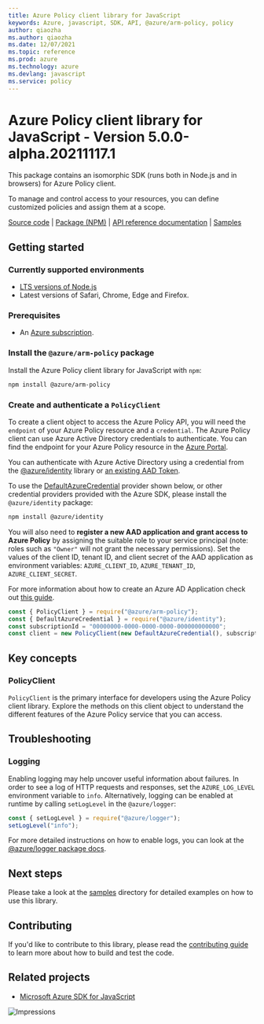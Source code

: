 ```yaml
---
title: Azure Policy client library for JavaScript
keywords: Azure, javascript, SDK, API, @azure/arm-policy, policy
author: qiaozha
ms.author: qiaozha
ms.date: 12/07/2021
ms.topic: reference
ms.prod: azure
ms.technology: azure
ms.devlang: javascript
ms.service: policy
---
```

# Azure Policy client library for JavaScript - Version 5.0.0-alpha.20211117.1 


This package contains an isomorphic SDK (runs both in Node.js and in browsers) for Azure Policy client.

To manage and control access to your resources, you can define customized policies and assign them at a scope.

[Source code](https://github.com/Azure/azure-sdk-for-js/tree/main/sdk/policy/arm-policy) |
[Package (NPM)](https://www.npmjs.com/package/@azure/arm-policy) |
[API reference documentation](https://docs.microsoft.com/javascript/api/@azure/arm-policy) |
[Samples](https://github.com/Azure-Samples/azure-samples-js-management)

## Getting started

### Currently supported environments

- [LTS versions of Node.js](https://nodejs.org/about/releases/)
- Latest versions of Safari, Chrome, Edge and Firefox.

### Prerequisites

- An [Azure subscription][azure_sub].

### Install the `@azure/arm-policy` package

Install the Azure Policy client library for JavaScript with `npm`:

```bash
npm install @azure/arm-policy
```

### Create and authenticate a `PolicyClient`

To create a client object to access the Azure Policy API, you will need the `endpoint` of your Azure Policy resource and a `credential`. The Azure Policy client can use Azure Active Directory credentials to authenticate.
You can find the endpoint for your Azure Policy resource in the [Azure Portal][azure_portal].

You can authenticate with Azure Active Directory using a credential from the [@azure/identity][azure_identity] library or [an existing AAD Token](https://github.com/Azure/azure-sdk-for-js/blob/master/sdk/identity/identity/samples/AzureIdentityExamples.md#authenticating-with-a-pre-fetched-access-token).

To use the [DefaultAzureCredential][defaultazurecredential] provider shown below, or other credential providers provided with the Azure SDK, please install the `@azure/identity` package:

```bash
npm install @azure/identity
```

You will also need to **register a new AAD application and grant access to Azure Policy** by assigning the suitable role to your service principal (note: roles such as `"Owner"` will not grant the necessary permissions).
Set the values of the client ID, tenant ID, and client secret of the AAD application as environment variables: `AZURE_CLIENT_ID`, `AZURE_TENANT_ID`, `AZURE_CLIENT_SECRET`.

For more information about how to create an Azure AD Application check out [this guide](https://docs.microsoft.com/azure/active-directory/develop/howto-create-service-principal-portal).

```javascript
const { PolicyClient } = require("@azure/arm-policy");
const { DefaultAzureCredential } = require("@azure/identity");
const subscriptionId = "00000000-0000-0000-0000-000000000000";
const client = new PolicyClient(new DefaultAzureCredential(), subscriptionId);
```

## Key concepts

### PolicyClient

`PolicyClient` is the primary interface for developers using the Azure Policy client library. Explore the methods on this client object to understand the different features of the Azure Policy service that you can access.

## Troubleshooting

### Logging

Enabling logging may help uncover useful information about failures. In order to see a log of HTTP requests and responses, set the `AZURE_LOG_LEVEL` environment variable to `info`. Alternatively, logging can be enabled at runtime by calling `setLogLevel` in the `@azure/logger`:

```javascript
const { setLogLevel } = require("@azure/logger");
setLogLevel("info");
```

For more detailed instructions on how to enable logs, you can look at the [@azure/logger package docs](https://github.com/Azure/azure-sdk-for-js/tree/main/sdk/core/logger).

## Next steps

Please take a look at the [samples](https://github.com/Azure-Samples/azure-samples-js-management) directory for detailed examples on how to use this library.

## Contributing

If you'd like to contribute to this library, please read the [contributing guide](https://github.com/Azure/azure-sdk-for-js/blob/main/CONTRIBUTING.md) to learn more about how to build and test the code.

## Related projects

- [Microsoft Azure SDK for JavaScript](https://github.com/Azure/azure-sdk-for-js)

![Impressions](https://azure-sdk-impressions.azurewebsites.net/api/impressions/azure-sdk-for-js%2Fsdk%2Fpolicy%2Farm-policy%2FREADME.png)

[azure_cli]: https://docs.microsoft.com/cli/azure
[azure_sub]: https://azure.microsoft.com/free/
[azure_sub]: https://azure.microsoft.com/free/
[azure_portal]: https://portal.azure.com
[azure_identity]: https://github.com/Azure/azure-sdk-for-js/tree/main/sdk/identity/identity
[defaultazurecredential]: https://github.com/Azure/azure-sdk-for-js/tree/main/sdk/identity/identity#defaultazurecredential

